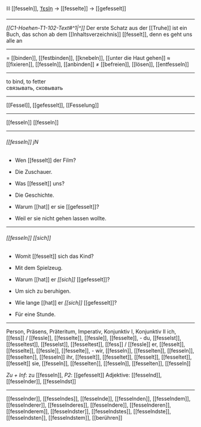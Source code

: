 ⛓️ [[fesseln]], [ˈfɛsln̩](https://youglish.com/pronounce/fesseln/german) → [[fesselte]] → [[gefesselt]]

---
*[[C1-Hoehen-T1-102-Text#^1|^]]* Der erste Schatz aus der [[Truhe]] ist ein Buch, das schon ab dem [[Inhaltsverzeichnis]] [[fesselt]], denn es geht uns alle an

---
= [[binden]], [[festbinden]], [[knebeln]], [[unter die Haut gehen]]
≈ [[fixieren]], [[fesseln]], [[anbinden]]
≠ [[befreien]], [[lösen]], [[entfesseln]]

---
to bind, to fetter  
связывать, сковывать

---
[[Fessel]], [[gefesselt]], [[Fesselung]]

---
[[fesseln]]
[[fesseln]]


---
###### [[fesseln]] jN
- Wen [[fesselt]] der Film?
- Die Zuschauer.

- Was [[fesselt]] uns?
- Die Geschichte.

- Warum [[hat]] er sie [[gefesselt]]?
- Weil er sie nicht gehen lassen wollte.

---
###### [[fesseln]] *[[sich]]*
- Womit [[fesselt]] sich das Kind?
- Mit dem Spielzeug.

- Warum [[hat]] er *[[sich]]* [[gefesselt]]?
- Um sich zu beruhigen.

- Wie lange [[hat]] er *[[sich]]* [[gefesselt]]?
- Für eine Stunde.

---
Person, Präsens, Präteritum, Imperativ, Konjunktiv I, Konjunktiv II
ich, [[fess]] / [[fessle]], [[fesselte]], [[fessle]], [[fesselte]], -
du, [[fesselst]], [[fesseltest]], [[fesselst]], [[fesseltest]], [[fess]] / [[fessle]]
er, [[fesselt]], [[fesselte]], [[fessle]], [[fesselte]], -
wir, [[fesseln]], [[fesselten]], [[fesseln]], [[fesselten]], [[fesseln]]
ihr, [[fesselt]], [[fesseltet]], [[fesselt]], [[fesseltet]], [[fesselt]]
sie, [[fesseln]], [[fesselten]], [[fesseln]], [[fesselten]], [[fesseln]]

*Zu + Inf*: zu [[fesseln]], *P2*: [[gefesselt]]
Adjektive: [[fesselnd]], [[fesselnder]], [[fesselndst]]

---
[[fesselnder]], [[fesselndes]], [[fesselnde]], [[fesselnden]], [[fesselndem]], [[fesselnderer]], [[fesselnderes]], [[fesselndere]], [[fesselnderen]], [[fesselnderem]], [[fesselndster]], [[fesselndstes]], [[fesselndste]], [[fesselndsten]], [[fesselndstem]], [[berühren]]